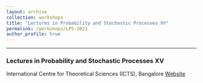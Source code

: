 ```yaml
---
layout: archive
collection: workshops
title: "Lectures in Probability and Stochastic Processes XV"
permalink: /workshops/LPS-2023
author_profile: true
---
```


---
### Lectures in Probability and Stochastic Processes XV
International Centre for Theoretical Sciences (ICTS), Bangalore
[Website](https://www.icts.res.in/discussion-meeting/lps)
